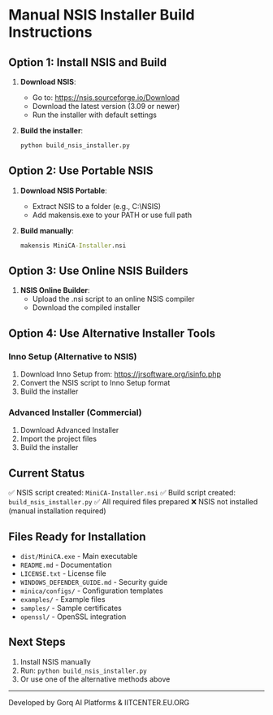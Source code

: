 # Manual NSIS Installer Build Instructions

## Option 1: Install NSIS and Build

1. **Download NSIS**:
   - Go to: https://nsis.sourceforge.io/Download
   - Download the latest version (3.09 or newer)
   - Run the installer with default settings

2. **Build the installer**:
   ```cmd
   python build_nsis_installer.py
   ```

## Option 2: Use Portable NSIS

1. **Download NSIS Portable**:
   - Extract NSIS to a folder (e.g., C:\NSIS)
   - Add makensis.exe to your PATH or use full path

2. **Build manually**:
   ```cmd
   makensis MiniCA-Installer.nsi
   ```

## Option 3: Use Online NSIS Builders

1. **NSIS Online Builder**:
   - Upload the .nsi script to an online NSIS compiler
   - Download the compiled installer

## Option 4: Use Alternative Installer Tools

### Inno Setup (Alternative to NSIS)
1. Download Inno Setup from: https://jrsoftware.org/isinfo.php
2. Convert the NSIS script to Inno Setup format
3. Build the installer

### Advanced Installer (Commercial)
1. Download Advanced Installer
2. Import the project files
3. Build the installer

## Current Status

✅ NSIS script created: `MiniCA-Installer.nsi`
✅ Build script created: `build_nsis_installer.py`
✅ All required files prepared
❌ NSIS not installed (manual installation required)

## Files Ready for Installation

- `dist/MiniCA.exe` - Main executable
- `README.md` - Documentation
- `LICENSE.txt` - License file
- `WINDOWS_DEFENDER_GUIDE.md` - Security guide
- `minica/configs/` - Configuration templates
- `examples/` - Example files
- `samples/` - Sample certificates
- `openssl/` - OpenSSL integration

## Next Steps

1. Install NSIS manually
2. Run: `python build_nsis_installer.py`
3. Or use one of the alternative methods above

---
Developed by Gorq AI Platforms & IITCENTER.EU.ORG
